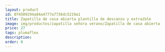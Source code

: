 ```yaml
---
layout: product
id: 074509294a84a4777a7736dc5219a1
title: Zapatilla de casa abierta plantilla de descanso y extraíble 
image: img/productos/zapatilla señora verano/Zapatilla de casa abierta plantilla de descanso y extraíble =27=plumaflex.webp
price: 27
tags: plumaflex
description: 
order: 0
---
```


